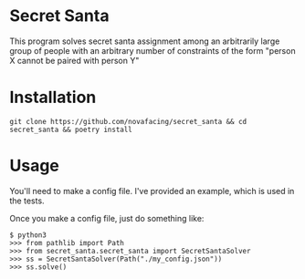 # Secret Santa

This program solves secret santa assignment among an arbitrarily large group of people
with an arbitrary number of constraints of the form "person X cannot be paired with person Y"

# Installation

`git clone https://github.com/novafacing/secret_santa && cd secret_santa && poetry install`

# Usage

You'll need to make a config file. I've provided an example, which is used in the tests.

Once you make a config file, just do something like:

```
$ python3
>>> from pathlib import Path
>>> from secret_santa.secret_santa import SecretSantaSolver
>>> ss = SecretSantaSolver(Path("./my_config.json"))
>>> ss.solve()
```